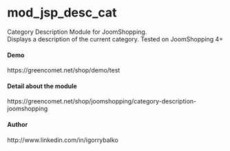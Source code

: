 # mod_jsp_desc_cat
Category Description Module for JoomShopping.<br />
Displays a description of the current category. Tested on JoomShopping 4+<br />
<h4>Demo</h4>
https://greencomet.net/shop/demo/test
<h4>Detail about the module</h4>
https://greencomet.net/shop/joomshopping/category-description-joomshopping
<h4>Author</h4>
http://www.linkedin.com/in/igorrybalko
